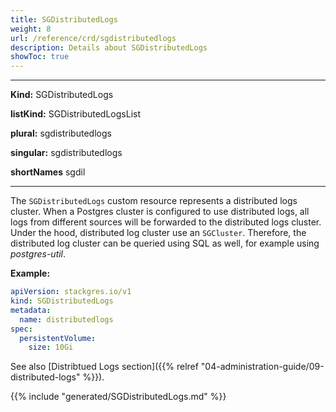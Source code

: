 ```yaml
---
title: SGDistributedLogs
weight: 8
url: /reference/crd/sgdistributedlogs
description: Details about SGDistributedLogs
showToc: true
---
```


___

**Kind:** SGDistributedLogs

**listKind:** SGDistributedLogsList

**plural:** sgdistributedlogs

**singular:** sgdistributedlogs

**shortNames** sgdil
___

The `SGDistributedLogs` custom resource represents a distributed logs cluster.
When a Postgres cluster is configured to use distributed logs, all logs from different sources will be forwarded to the distributed logs cluster.
Under the hood, distributed log cluster use an `SGCluster`.
Therefore, the distributed log cluster can be queried using SQL as well, for example using *postgres-util*.

**Example:**

```yaml
apiVersion: stackgres.io/v1
kind: SGDistributedLogs
metadata:
  name: distributedlogs
spec:
  persistentVolume:
    size: 10Gi
```

See also [Distribtued Logs section]({{%  relref "04-administration-guide/09-distributed-logs" %}}).

{{% include "generated/SGDistributedLogs.md" %}}
